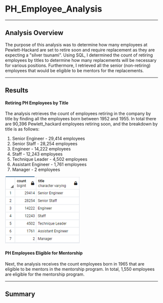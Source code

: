 # PH_Employee_Analysis
---
## Analysis Overview
The purpose of this analysis was to determine how many employees at Pewlett-Hackard are set to retire soon and require replacement as they are expecting a "silver tsunami". Using SQL, I determined the count of retiring employees by titles to determine how many replacements will be necessary for various positions. Furthermore, I retrieved all the senior (non-retiring) employees that would be eligible to be mentors for the replacements.

---
## Results
#### Retiring PH Employees by Title
The analysis retrieves the count of employees retiring in the company by title by finding all the employees born between 1952 and 1955. In total there are 90,396 Pewlett_hackard employees retiring soon, and the breakdown by title is as follows:
1. Senior Engineer - 29,414 employees
2. Senior Staff - 28,254 employees
3. Engineer - 14,222 employees
4. Staff - 12,243 employees
5. Technique Leader - 4,502 employees
6. Assistant Engineer - 1,761 employees
7. Manager - 2 employees

![retiring_titles](https://github.com/AndrewTymkiv/PH_Employee_Analysis/blob/main/retiring_titles.PNG)

#### PH Employees Eligible for Mentorship
Next, the analysis receives the count employees born in 1965 that are eligible to be mentors in the mentorship program. In total, 1,550 employees are eligible for the mentorship program.

---
## Summary
